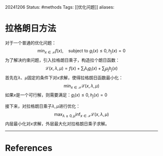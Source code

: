 20241206
Status: #methods
Tags: [[优化问题]]
aliases: 
# 拉格朗日方法
对于一个普通的优化问题：
$$\min_{x\in\mathcal{X}}f(x),\quad\text{subject to }g_i(x)\leq0,h_j(x)=0$$
为了解决约束问题，引入拉格朗日乘子，构造拉个朗日函数：
$$\mathcal{L}(x,\lambda,\mu)=f(x)+\sum_i\lambda_ig_i(x)+\sum_j\mu_jh_j(x)$$
首先在$\lambda、\mu$固定的条件下对$x$求解，使得拉格朗日函数最小化：
$$\min_{x \in \mathcal{X}}\mathcal{L}(x, \lambda, \mu)$$
如果$x$是一个可行解，则需要满足：$g_i(x) \leq 0, h_j(x) = 0$

接下来，对拉格朗日乘子$\lambda, \mu$进行优化：
$$\max_{\lambda\geq0,\mu}\inf_{x\in\mathcal{X}}\mathcal{L}(x,\lambda,\mu)$$
内层最小化对$x$求解，外层最大化对拉格朗日乘子求解。

---
# References
